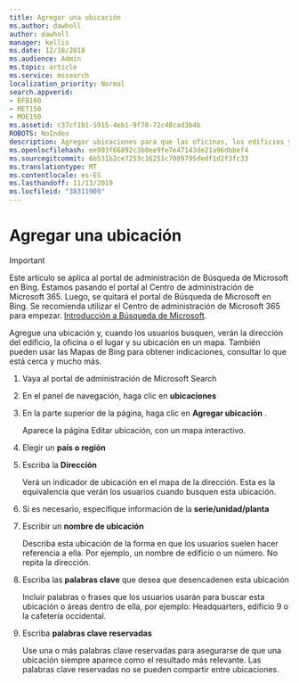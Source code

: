 ```yaml
---
title: Agregar una ubicación
ms.author: dawholl
author: dawholl
manager: kellis
ms.date: 12/18/2018
ms.audience: Admin
ms.topic: article
ms.service: mssearch
localization_priority: Normal
search.appverid:
- BFB160
- MET150
- MOE150
ms.assetid: c37cf1b1-5915-4eb1-9f78-72c48cad3b4b
ROBOTS: NoIndex
description: Agregar ubicaciones para que las oficinas, los edificios y otros espacios de trabajo de su organización aparezcan en los resultados de trabajo de Microsoft Search
ms.openlocfilehash: ee993f66892c3b0ee9fe7e47143de21a96dbbef4
ms.sourcegitcommit: 6b531b2ce7253c16251c7089795dedf1d2f3fc33
ms.translationtype: MT
ms.contentlocale: es-ES
ms.lasthandoff: 11/13/2019
ms.locfileid: "38311909"
---
```

# <a name="add-a-location"></a>Agregar una ubicación

> [!IMPORTANT]
> Este artículo se aplica al portal de administración de Búsqueda de Microsoft en Bing. Estamos pasando el portal al Centro de administración de Microsoft 365. Luego, se quitará el portal de Búsqueda de Microsoft en Bing. Se recomienda utilizar el Centro de administración de Microsoft 365 para empezar. [Introducción a Búsqueda de Microsoft](overview-microsoft-search.md).
    
Agregue una ubicación y, cuando los usuarios busquen, verán la dirección del edificio, la oficina o el lugar y su ubicación en un mapa. También pueden usar las Mapas de Bing para obtener indicaciones, consultar lo que está cerca y mucho más.
  
1. Vaya al portal de administración de Microsoft Search
    
2. En el panel de navegación, haga clic en **ubicaciones**
    
3. En la parte superior de la página, haga clic en **Agregar ubicación** .
    
    Aparece la página Editar ubicación, con un mapa interactivo.
    
4. Elegir un **país o región**
    
5. Escriba la **Dirección**
    
    Verá un indicador de ubicación en el mapa de la dirección. Esta es la equivalencia que verán los usuarios cuando busquen esta ubicación.
    
6. Si es necesario, especifique información de la **serie/unidad/planta** 
    
7. Escribir un **nombre de ubicación**
    
    Describa esta ubicación de la forma en que los usuarios suelen hacer referencia a ella. Por ejemplo, un nombre de edificio o un número. No repita la dirección.
    
8. Escriba las **palabras clave** que desea que desencadenen esta ubicación 
    
    Incluir palabras o frases que los usuarios usarán para buscar esta ubicación o áreas dentro de ella, por ejemplo: Headquarters, edificio 9 o la cafetería occidental.
    
9. Escriba **palabras clave reservadas**
    
    Use una o más palabras clave reservadas para asegurarse de que una ubicación siempre aparece como el resultado más relevante. Las palabras clave reservadas no se pueden compartir entre ubicaciones.

  


